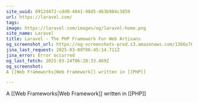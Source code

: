 ```yaml
---
site_uuid: 0912d472-cdd0-4841-98d5-463b984c3859
url: https://laravel.com/
tags: 
image: https://laravel.com/images/og/laravel-home.png
site_name: Laravel
title: Laravel - The PHP Framework For Web Artisans
og_screenshot_url: https://og-screenshots-prod.s3.amazonaws.com/1366x768/80/false/9977a69b1c572cc8d9911eae8d7c636b6519e0236188a91859c903391ce4a2b6.jpeg
jina_last_request: 2025-03-09T06:45:14.711Z
jina_error: Error occurred
og_last_fetch: 2025-03-24T06:28:33.469Z
og_screenshot: 
A [[Web Frameworks|Web Framework]] written in [[PHP]]

---
```


A [[Web Frameworks|Web Framework]] written in [[PHP]]
